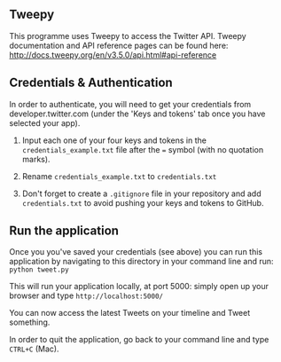 ## Tweepy

This programme uses Tweepy to access the Twitter API. Tweepy documentation and API reference pages can be found here: http://docs.tweepy.org/en/v3.5.0/api.html#api-reference

## Credentials & Authentication

In order to authenticate, you will need to get your credentials from developer.twitter.com (under the 'Keys and tokens' tab once you have selected your app).

1. Input each one of your four keys and tokens in the `credentials_example.txt` file after the `=` symbol (with no quotation marks).

2. Rename `credentials_example.txt` to `credentials.txt`

3. Don't forget to create a `.gitignore` file in your repository and add `credentials.txt` to avoid pushing your keys and tokens to GitHub.

## Run the application

Once you you've saved your credentials (see above) you can run this application by navigating to this directory in your command line and run: `python tweet.py`

This will run your application locally, at port 5000: simply open up your browser and type `http://localhost:5000/`

You can now access the latest Tweets on your timeline and Tweet something.

In order to quit the application, go back to your command line and type `CTRL+C` (Mac).